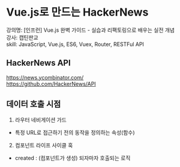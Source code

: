 # Vue.js로 만드는 HackerNews

강의명: [인프런] Vue.js 완벽 가이드 - 실습과 리팩토링으로 배우는 실전 개념  
강사: 캡틴판교  
skill: JavaScript, Vue.js, ES6, Vuex, Router, RESTFul API

## HackerNews API

https://news.ycombinator.com/  
https://github.com/HackerNews/API

## 데이터 호출 시점

1. 라우터 네비게이션 가드

- 특정 URL로 접근하기 전의 동작을 정의하는 속성(함수)

2. 컴포넌트 라이프 사이클 훅

- created : (컴포넌트가 생성) 되자마자 호출되는 로직
